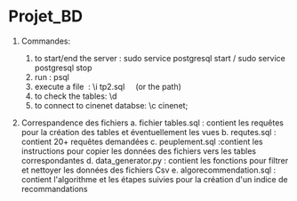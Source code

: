 # Projet_BD


1. Commandes:
    1.  to start/end the server : sudo service postgresql start / sudo service postgresql stop
    2.  run : psql
    3.  execute a file  :  \\i tp2.sql     (or the path)
    4.  to check the tables:  \\d
    5.  to connect to cinenet databse:  \\c cinenet;

2. Correspandence des fichiers 
    a. fichier tables.sql : 
       contient les requêtes pour la création des tables et éventuellement les vues
    b. requtes.sql : contient 20+ requêtes demandées 
    c. peuplement.sql :contient les instructions pour copier les données des fichiers vers les tables correspondantes 
    d. data_generator.py : contient les fonctions pour filtrer et nettoyer les données des fichiers Csv
    e. algorecommendation.sql :  contient l'algorithme et les étapes suivies pour la création d'un indice de recommandations